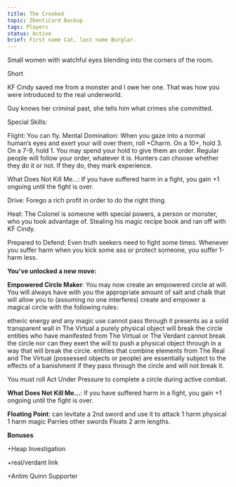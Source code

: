 ```yaml
---
title: The Crooked
topic: IDentiCard Backup
tags: Players
status: Active
brief: First name Cat, last name Burglar. 
---
```


Small women with watchful eyes blending into the corners of the room.

Short

KF Cindy saved me from a monster and I owe her one. That was how you were introduced to the real underworld.

Guy knows her criminal past, she tells him what crimes she committed. 

Special Skills:

 Flight: You can fly. 
 Mental Domination: When you gaze into a normal human’s eyes and exert your will over them, roll +Charm. On a 10+, hold 3. On a 7-9, hold 1. You may spend your hold to give them an order. Regular people will follow your order, whatever it is. Hunters can choose whether they do it or not. If they do, they mark experience. 

What Does Not Kill Me...: If you have suffered harm in a fight, you gain +1 ongoing until the fight is over. 

Drive: Forego a rich profit in order to do the right thing.

Heat: The Colonel is someone with special powers, a person or monster, who you took advantage of. Stealing his magic recipe book and ran off with KF Cindy.

Prepared to Defend: Even truth seekers need to fight some times. Whenever you suffer harm when you kick some ass or protect someone, you suffer 1-harm less.

**You've unlocked a new move:**

**Empowered Circle Maker**: You may now create an empowered circle at will. You will always have with you the appropriate amount of salt and chalk that will allow you to (assuming no one interferes) create and empower a magical circle with the following rules:

etheric energy and any magic use cannot pass through
it presents as a solid transparent wall in The Virtual
a purely physical object will break the circle
entities who have manifested from The Virtual or The Verdant cannot break the circle nor can they exert the will to push a physical object through in a way that will break the circle.
entities that combine elements from The Real and The Virtual (possessed objects or people) are essentially subject to the effects of a banishment if they pass through the circle and will not break it.

You must roll Act Under Pressure to complete a circle during active combat.

**What Does Not Kill Me...**: If you have suffered harm in a fight, you gain +1 ongoing until the fight is over. 

**Floating Point**: can levitate a 2nd sword and use it to attack
1 harm physical 1 harm magic 
Parries other swords 
Floats 2 arm lengths. 



**Bonuses**

+Heap Investigation

+real/verdant link

+Antim Quinn Supporter
